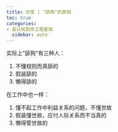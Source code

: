```yaml
---
title: 分享 | "舔狗"的真相
toc: true
categories:
- 高认知软件工程星球
  sidebar: auto
---
```


实际上"舔狗"有三种人：

1. 不懂规则而真舔的
2. 假装舔的
3. 懒得舔的

在工作中也一样：

1. 懂不起工作中利益关系的问题，不懂世故
2. 假装懂世故，应付人际关系而不当真的
3. 懒得管世故的
